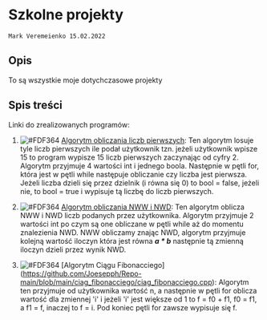 # Szkolne projekty

`Mark Veremeienko 15.02.2022`

## Opis

To są wszystkie moje dotychczasowe projekty

## Spis treści

Linki do zrealizowanych programów:

1. ![#FDF364](https://via.placeholder.com/15/FDF364/000000?text=+) [Algorytm obliczania liczb pierwszych](https://github.com/Joesepph/Repo-main/blob/main/Algorytm%20liczb%20pierwszych/Algorytm%20liczb%20pierwszych.cpp): Ten algorytm losuje tyle liczb pierwszych ile podał użytkownik tzn. jeżeli użytkownik wpisze 15 to program wypisze 15 liczb pierwszych zaczynając od cyfry 2. Algorytm przyjmuje 4 wartości int i jednego boola. Następnie w pętli for, która jest w pętli while następuje obliczanie czy liczba jest pierwsza. Jeżeli liczba dzieli się przez dzielnik (i równa się 0) to bool = false, jeżeli nie, to bool = true i wypisuje tą liczbę do liczb pierwszych.

2. ![#FDF364](https://via.placeholder.com/15/FDF364/000000?text=+) [Algorytm obliczania NWW i NWD](https://github.com/Joesepph/Repo-main/blob/main/Obliczanie_NWW_i_NWD/Obliczanie_NWW_i_NWD.cpp): Ten algorytm oblicza NWW i NWD liczb podanych przez użytkownika. Algorytm przyjmuje 2 wartości int po czym są one obliczane w pętli while aż do momentu znalezienia NWD. NWW obliczamy znając NWD, algorytm przyjmuje kolejną wartość iloczyn która jest równa ***a * b*** następnie tą zmienną iloczyn dzieli przez wynik NWD.

3. ![#FDF364](https://via.placeholder.com/15/FDF364/000000?text=+) [Algorytm Ciągu Fibonacciego] (https://github.com/Joesepph/Repo-main/blob/main/ciag_fibonacciego/ciag_fibonacciego.cpp): Algorytm ten przyjmuje od użytkownika wartość n, a następnie w pętli for oblicza wartość dla zmiennej 'i' i jeżeli 'i' jest większe od 1 to f = f0 + f1, f0 = f1, a f1 = f, inaczej to f = i. Pod koniec pętli for zawsze wypisuje się f.
